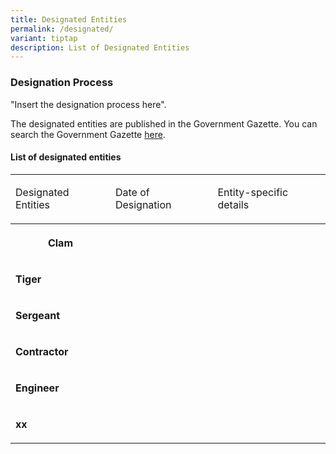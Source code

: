 ```yaml
---
title: Designated Entities
permalink: /designated/
variant: tiptap
description: List of Designated Entities
---
```

<h3><strong>Designation Process</strong></h3><p>"Insert the designation process here".</p><p></p><p></p><p></p><p></p><p>The designated entities are published in the Government Gazette. You can search the Government Gazette <a href="https://www.egazette.com.sg/" rel="noopener noreferrer nofollow" target="_blank">here</a>. </p><h4><strong>List of designated entities</strong></h4><table><tbody><tr><td rowspan="1" colspan="1"><p>Designated Entities</p></td><td rowspan="1" colspan="1"><p>Date of Designation</p></td><td rowspan="1" colspan="1"><p>Entity-specific details</p></td></tr><tr><th rowspan="1" colspan="1"><p>Clam</p></th><th rowspan="1" colspan="1"><p></p></th><th rowspan="1" colspan="1"><p></p></th></tr><tr><td rowspan="1" colspan="1"><p><strong>Tiger</strong></p></td><td rowspan="1" colspan="1"><p></p></td><td rowspan="1" colspan="1"><p></p></td></tr><tr><td rowspan="1" colspan="1"><p><strong>Sergeant</strong></p></td><td rowspan="1" colspan="1"><p></p></td><td rowspan="1" colspan="1"><p></p></td></tr><tr><td rowspan="1" colspan="1"><p><strong>Contractor</strong></p></td><td rowspan="1" colspan="1"><p></p></td><td rowspan="1" colspan="1"><p></p></td></tr><tr><td rowspan="1" colspan="1"><p><strong>Engineer</strong></p></td><td rowspan="1" colspan="1"><p></p></td><td rowspan="1" colspan="1"><p></p></td></tr><tr><td rowspan="1" colspan="1"><p><strong>xx</strong></p></td><td rowspan="1" colspan="1"><p></p></td><td rowspan="1" colspan="1"><p></p></td></tr></tbody></table><p></p>